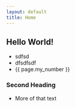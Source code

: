 ```yaml
---
layout: default
title: Home
---
```


## Hello World!

* sdfsd
* dfsdfsdf
* {{ page.my_number }}


### Second Heading
* More of that text